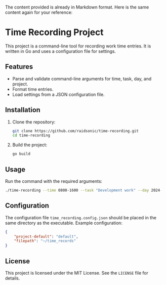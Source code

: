 The content provided is already in Markdown format. Here is the same content again for your reference:

# Time Recording Project

This project is a command-line tool for recording work time entries. It is written in Go and uses a configuration file for settings.

## Features

- Parse and validate command-line arguments for time, task, day, and project.
- Format time entries.
- Load settings from a JSON configuration file.

## Installation

1. Clone the repository:
    ```sh
    git clone https://github.com/raidsonic/time-recording.git
    cd time-recording
    ```

2. Build the project:
    ```sh
    go build
    ```

## Usage

Run the command with the required arguments:
```sh
./time-recording --time 0800-1600 --task "Development work" --day 2024-10-01 --project "ProjectName"
```

## Configuration

The configuration file `time_recording.config.json` should be placed in the same directory as the executable. Example configuration:
```json
{
    "project-default": "default",
    "filepath": "~/time_records"
}
```

## License

This project is licensed under the MIT License. See the `LICENSE` file for details.